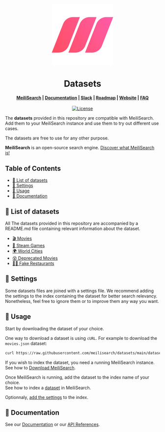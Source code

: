 <p align="center">
  <img src="https://github.com/meilisearch/integration-guides/blob/main/assets/logos/logo.svg" alt="MeiliSearch open datasets" width="200" height="200" />
</p>

<h1 align="center">Datasets</h1>

<h4 align="center">
  <a href="https://github.com/meilisearch/MeiliSearch">MeiliSearch</a> |
  <a href="https://docs.meilisearch.com">Documentation</a> |
  <a href="https://slack.meilisearch.com">Slack</a> |
  <a href="https://roadmap.meilisearch.com/tabs/1-under-consideration">Roadmap</a> |
  <a href="https://www.meilisearch.com">Website</a> |
  <a href="https://docs.meilisearch.com/faq">FAQ</a>
</h4>

<p align="center">
  <a href="https://github.com/meilisearch/datasets/blob/main/LICENSE"><img src="https://img.shields.io/badge/license-MIT-informational" alt="License"></a>
</p>


The **datasets** provided in this repository are compatible with MeiliSearch. Add them to your MeiliSearch instance and use them to try out different use cases.

The datasets are free to use for any other purpose.

**MeiliSearch** is an open-source search engine. [Discover what MeiliSearch is!](https://github.com/meilisearch/MeiliSearch)

## Table of Contents <!-- omit in toc -->

- [🎁 List of datasets](#-list-of-datasets)
- [💅 Settings](#-settings)
- [🚗 Usage](#-Usage)
- [📖 Documentation](#-documentation)

## 🎁 List of datasets

All The datasets provided in this repository are accompanied by a README.md file containing relevant information about the dataset.

- [🎬 Movies](./datasets/movies)
- [👾 Steam Games](./datasets/steam)
- [🌍 World Cities](./datasets/world_cities)
- [😵 Deprecated Movies](./datasets/deprecated_movies)
- [🧑‍🍳 Fake Restaurants](./datasets/restaurants)

## 💅 Settings

Some datasets files are joined with a settings file. We recommend adding the settings to the index containing the dataset for better search relevancy. Nonetheless, feel free to ignore them or to improve them any way you want.

## 🚗 Usage

Start by downloading the dataset of your choice.

One way to download a dataset is using `cURL`. For example to download the `movies.json` dataset:

```bash
curl https://raw.githubusercontent.com/meilisearch/datasets/main/datasets/movies/movies.json --output movies.json
```

If you wish to index the dataset, you need a running MeiliSearch instance. See how to [Download MeiliSearch](https://docs.meilisearch.com/learn/getting_started/installation.html).

Once MeiliSearch is running, add the dataset to the index name of your choice.<br>
See how to index a [dataset](https://docs.meilisearch.com/reference/api/documents.html#add-or-replace-documents) in MeiliSearch.

Optionnaly, [add the settings](https://docs.meilisearch.com/reference/api/settings.html#update-settings) to the index.

## 📖 Documentation

See our [Documentation](https://docs.meilisearch.com/learn/tutorials/getting_started.html) or our [API References](https://docs.meilisearch.com/reference/api/).

